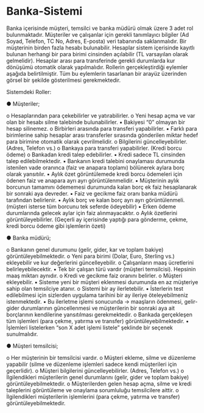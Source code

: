 # Banka-Sistemi
Banka içerisinde müşteri, temsilci ve banka müdürü olmak üzere 3 adet rol bulunmaktadır. Müşteriler ve
çalışanlar için gerekli tanımlayıcı bilgiler (Ad Soyad, Telefon, TC No, Adres, E-posta) veri tabanında
saklanmalıdır. Bir müşterinin birden fazla hesabı bulunabilir. Hesaplar sistem içerisinde kayıtlı bulunan
herhangi bir para birimi cinsinden açılabilir (TL varsayılan olarak gelmelidir). Hesaplar arası para
transferinde gerekli durumlarda kur dönüşümü otomatik olarak yapılmalıdır. Rollerin gerçekleştirdiği
eylemler aşağıda belirtilmiştir. Tüm bu eylemlerin tasarlanan bir arayüz üzerinden görsel bir şekilde
gösterilmesi gerekmektedir.

Sistemdeki Roller:

● Müşteriler;

o Hesaplarından para çekebilirler ve yatırabilirler.
o Yeni hesap açma ve var olan bir hesabı silme talebinde bulunabilirler.
▪ Bakiyesi “0” olmayan bir hesap silinemez.
o Birbirleri arasında para transferi yapabilirler.
▪ Farklı para birimlerine sahip hesaplar arası transferler sırasında gönderilen miktar
hedef para birimine otomatik olarak çevrilmelidir.
o Bilgilerini güncelleyebilirler. (Adres, Telefon vs.)
o Bankaya para transferi yapabilirler. (Kredi borcu ödeme)
o Bankadan kredi talep edebilirler.
▪ Kredi sadece TL cinsinden talep edilebilmektedir.
▪ Bankanın kredi talebini onaylaması durumunda istenilen vade oranınca (faiz ve
anapara toplamı) bölünerek aylara borç olarak yansıtılır.
▪ Aylık özet görüntülemede kredi borcu ödemeleri için ödenen faiz ve anapara ayrı
ayrı görüntülenmelidir.
▪ Müşterinin aylık borcunun tamamını ödememesi durumunda kalan borç ek faiz
hesaplanarak bir sonraki aya devreder.
▪ Faiz ve gecikme faiz oranı banka müdürü tarafından belirlenir.
▪ Aylık borç ve kalan borç ayrı ayrı görüntülenmeli. (müşteri isterse tüm borcunu
tek seferde ödeyebilir)
▪ Erken ödeme durumlarında gelecek aylar için faiz alınmayacaktır.
o Aylık özetlerini görüntüleyebilirler. (Geçerli ay içerisinde yaptığı para gönderme, çekme,
kredi borcu ödeme gibi işlemlerin özeti)

● Banka müdürü;

o Bankanın genel durumunu (gelir, gider, kar ve toplam bakiye) görüntüleyebilmektedir.
o Yeni para birimi (Dolar, Euro, Sterling vs.) ekleyebilir ve kur değerlerini güncelleyebilir.
o Çalışanların maaş ücretlerini belirleyebilecektir.
▪ Tek bir çalışan türü vardır (müşteri temsilcisi). Hepsinin maaş miktarı aynıdır.
o Kredi ve gecikme faiz oranını belirler.
o Müşteri ekleyebilir.
▪ Sisteme yeni bir müşteri eklenmesi durumunda en az müşteriye sahip olan
temsilciye atanır.
o Sistemi bir ay ilerletebilir.
▪ İsterlerin test edilebilmesi için sizlerden uygulama tarihini bir ay ileriye
öteleyebilmeniz istenmektedir.
▪ Bu ilerletme işlemi sonucunda -> maaşların ödenmesi, gelir-gider durumlarının
güncellenmesi ve müşterilerin bir sonraki aya ait borçlarının kendilerine
yansıtılması gerekmektedir.
o Bankada gerçekleşen tüm işlemleri (para çekme, yatırma ve transfer)
görüntüleyebilmektedir.
▪ İşlemleri listelerken “son X adet işlemi listele” şeklinde bir seçenek sunulmalıdır.

● Müşteri temsilcisi;

o Her müşterinin bir temsilcisi vardır.
o Müşteri ekleme, silme ve düzenleme yapabilir (silme ve düzenleme işlemleri sadece kendi
müşterileri için geçerlidir).
o Müşteri bilgilerini güncelleyebilirler. (Adres, Telefon vs.)
o İlgilendikleri müşterilerin genel durumlarını (gelir, gider ve toplam bakiye)
görüntüleyebilmektedir.
o Müşterilerden gelen hesap açma, silme ve kredi taleplerini görüntüleme ve onaylama
sorumluluğu temsilcilere aittir.
o İlgilendikleri müşterilerin işlemlerini (para çekme, yatırma ve transfer)
görüntüleyebilmektedir.

